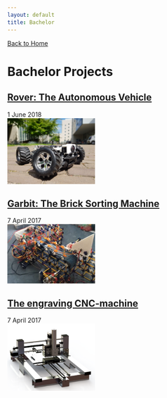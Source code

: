 ```yaml
---
layout: default
title: Bachelor
---
```


[Back to Home](./index.md)
# Bachelor Projects

## [Rover: The Autonomous Vehicle](./rover.md)
1 June 2018 \
[<img src="/assets/img/rover_av.PNG" alt="rover_project" width="200"/>](./rover.md)

## [Garbit: The Brick Sorting Machine](./garbit.md)
7 April 2017 \
[<img src="/assets/img/garbit.PNG" alt="garbit_project" width="200"/>](./garbit.md)


## [The engraving CNC-machine](./cnc.md)
7 April 2017 \
[<img src="/assets/img/CNC-machine_geheel_eind.png" alt="cnc_project" width="200"/>](./cnc.md)
